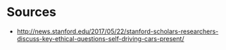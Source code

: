 # Sources

- http://news.stanford.edu/2017/05/22/stanford-scholars-researchers-discuss-key-ethical-questions-self-driving-cars-present/
